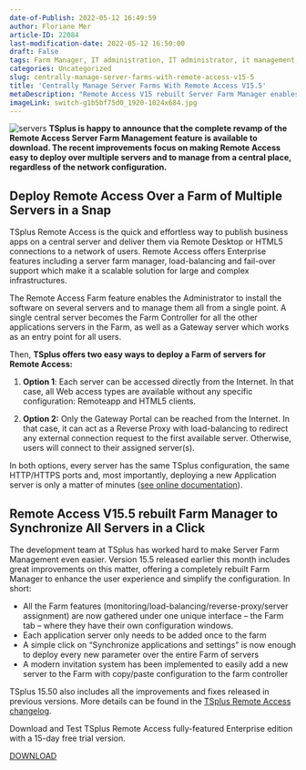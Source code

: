 ```yaml
---
date-of-Publish: 2022-05-12 16:49:59
author: Floriane Mer
article-ID: 22084
last-modification-date: 2022-05-12 16:50:00
draft: False
tags: Farm Manager, IT administration, IT administrator, it management, network administration, network management, News, RDS Server, remote access, Remote Application, remote desktop
categories: Uncategorized
slug: centrally-manage-server-farms-with-remote-access-v15-5
title: 'Centrally Manage Server Farms With Remote Access V15.5'
metaDescription: "Remote Access V15 rebuilt Server Farm Manager enables installing the software over multiple servers with central and simplified configuration"
imageLink: switch-g1b5bf75d0_1920-1024x684.jpg
---
```

![servers](/images/switch-g1b5bf75d0_1920-1024x684.jpg)
**TSplus is happy to announce that the complete revamp of the Remote Access Server Farm Management feature is available to download. The recent improvements focus on making Remote Access easy to deploy over multiple servers and to manage from a central place, regardless of the network configuration.**
## Deploy Remote Access Over a Farm of Multiple Servers in a Snap


TSplus Remote Access is the quick and effortless way to publish business apps on a central server and deliver them via Remote Desktop or HTML5 connections to a network of users. Remote Access offers Enterprise features including a server farm manager, load-balancing and fail-over support which make it a scalable solution for large and complex infrastructures.  

The Remote Access Farm feature enables the Administrator to install the software on several servers and to manage them all from a single point. A single central server becomes the Farm Controller for all the other applications servers in the Farm, as well as a Gateway server which works as an entry point for all users. 

Then, **TSplus offers two easy ways to deploy a Farm of servers for Remote Access:**
1. **Option 1**: Each server can be accessed directly from the Internet. In that case, all Web access types are available without any specific configuration: Remoteapp and HTML5 clients.


1. **Option 2:** Only the Gateway Portal can be reached from the Internet. In that case, it can act as a Reverse Proxy with load-balancing to redirect any external connection request to the first available server. Otherwise, users will connect to their assigned server(s).


In both options, every server has the same TSplus configuration, the same HTTP/HTTPS ports and, most importantly, deploying a new Application server is only a matter of minutes ([see online documentation](https://docs.dl-files.com/tsplus/farm-overview)).  
## Remote Access V15.5 rebuilt Farm Manager to Synchronize All Servers in a Click


The development team at TSplus has worked hard to make Server Farm Management even easier. Version 15.5 released earlier this month includes great improvements on this matter, offering a completely rebuilt Farm Manager to enhance the user experience and simplify the configuration. In short: 
* All the Farm features (monitoring/load-balancing/reverse-proxy/server assignment) are now gathered under one unique interface – the Farm tab – where they have their own configuration windows.
* Each application server only needs to be added once to the farm
* A simple click on “Synchronize applications and settings” is now enough to deploy every new parameter over the entire Farm of servers
* A modern invitation system has been implemented to easily add a new server to the Farm with copy/paste configuration to the farm controller


TSplus 15.50 also includes all the improvements and fixes released in previous versions. More details can be found in the [TSplus Remote Access changelog](https://dl-files.com/TSplus-changelog.html).  

Download and Test TSplus Remote Access fully-featured Enterprise edition with a 15-day free trial version.  

[DOWNLOAD](https://tsplus.net/download/)
